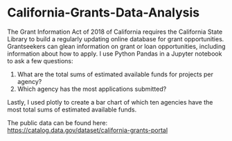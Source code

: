 # California-Grants-Data-Analysis
The Grant Information Act of 2018 of California requires the California State Library to build a regularly updating online database for grant opportunities. Grantseekers can glean information on grant or loan opportunities, including information about how to apply. I use Python Pandas in a Jupyter notebook to ask a few questions:   

1. What are the total sums of estimated available funds for projects per agency?  
2. Which agency has the most applications submitted?

Lastly, I used plotly to create a bar chart of which ten agencies have the most total sums of estimated available funds. 

The public data can be found here: https://catalog.data.gov/dataset/california-grants-portal
